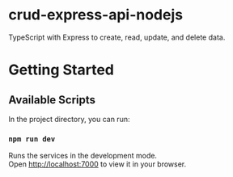 # crud-express-api-nodejs
TypeScript with Express to create, read, update, and delete data.

# Getting Started

## Available Scripts

In the project directory, you can run:

### `npm run dev`

Runs the services in the development mode.\
Open [http://localhost:7000](http://localhost:7000) to view it in your browser.
